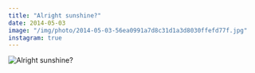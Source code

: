 ```yaml
---
title: "Alright sunshine?"
date: 2014-05-03
image: "/img/photo/2014-05-03-56ea0991a7d8c31d1a3d8030ffefd77f.jpg"
instagram: true
---
```


![Alright sunshine?](/img/photo/2014-05-03-56ea0991a7d8c31d1a3d8030ffefd77f.jpg)
